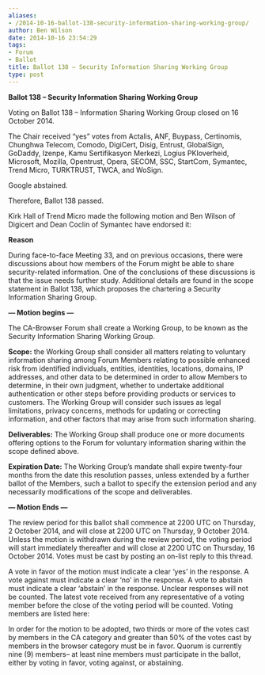 ```yaml
---
aliases:
- /2014-10-16-ballot-138-security-information-sharing-working-group/
author: Ben Wilson
date: 2014-10-16 23:54:29
tags:
- Forum
- Ballot
title: Ballot 138 – Security Information Sharing Working Group
type: post
---
```


**Ballot 138 – Security Information Sharing Working Group**

Voting on Ballot 138 – Information Sharing Working Group closed on 16 October 2014.

The Chair received “yes” votes from Actalis, ANF, Buypass, Certinomis, Chunghwa Telecom, Comodo, DigiCert, Disig, Entrust, GlobalSign, GoDaddy, Izenpe, Kamu Sertifikasyon Merkezi, Logius PKIoverheid, Microsoft, Mozilla, Opentrust, Opera, SECOM, SSC, StartCom, Symantec, Trend Micro, TURKTRUST, TWCA, and WoSign.

Google abstained.

Therefore, Ballot 138 passed.

Kirk Hall of Trend Micro made the following motion and Ben Wilson of Digicert and Dean Coclin of Symantec have endorsed it:

**Reason**

During face-to-face Meeting 33, and on previous occasions, there were discussions about how members of the Forum might be able to share security-related information. One of the conclusions of these discussions is that the issue needs further study. Additional details are found in the scope statement in Ballot 138, which proposes the chartering a Security Information Sharing Group.

**— Motion begins —**

The CA-Browser Forum shall create a Working Group, to be known as the Security Information Sharing Working Group.

**Scope:** the Working Group shall consider all matters relating to voluntary information sharing among Forum Members relating to possible enhanced risk from identified individuals, entities, identities, locations, domains, IP addresses, and other data to be determined in order to allow Members to determine, in their own judgment, whether to undertake additional authentication or other steps before providing products or services to customers. The Working Group will consider such issues as legal limitations, privacy concerns, methods for updating or correcting information, and other factors that may arise from such information sharing.

**Deliverables:** The Working Group shall produce one or more documents offering options to the Forum for voluntary information sharing within the scope defined above.

**Expiration Date:** The Working Group’s mandate shall expire twenty-four months from the date this resolution passes, unless extended by a further ballot of the Members, such a ballot to specify the extension period and any necessarily modifications of the scope and deliverables.

**— Motion Ends —**

The review period for this ballot shall commence at 2200 UTC on Thursday, 2 October 2014, and will close at 2200 UTC on Thursday, 9 October 2014. Unless the motion is withdrawn during the review period, the voting period will start immediately thereafter and will close at 2200 UTC on Thursday, 16 October 2014. Votes must be cast by posting an on-list reply to this thread.

A vote in favor of the motion must indicate a clear ‘yes’ in the response. A vote against must indicate a clear ‘no’ in the response. A vote to abstain must indicate a clear ‘abstain’ in the response. Unclear responses will not be counted. The latest vote received from any representative of a voting member before the close of the voting period will be counted. Voting members are listed here:

In order for the motion to be adopted, two thirds or more of the votes cast by members in the CA category and greater than 50% of the votes cast by members in the browser category must be in favor. Quorum is currently nine (9) members– at least nine members must participate in the ballot, either by voting in favor, voting against, or abstaining.